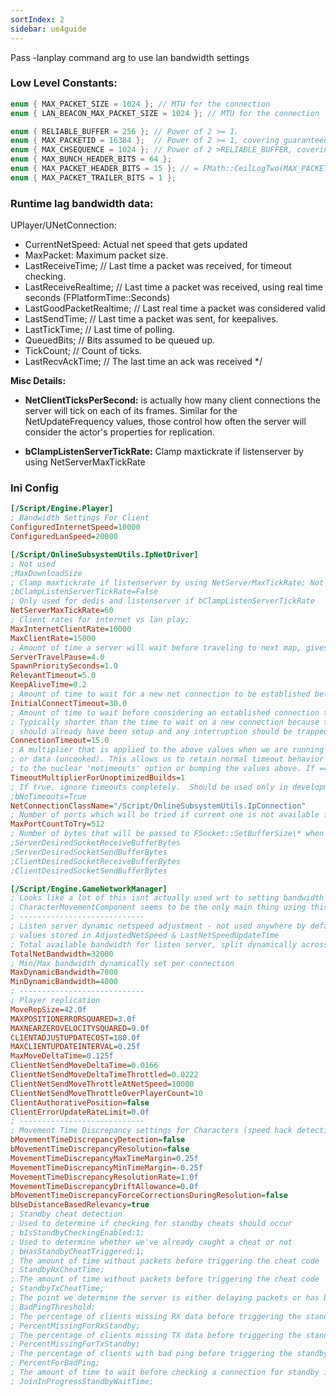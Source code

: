 ```yaml
---
sortIndex: 2
sidebar: ue4guide
---
```


Pass -lanplay command arg to use lan bandwidth settings

### Low Level Constants:

```cpp
enum { MAX_PACKET_SIZE = 1024 }; // MTU for the connection
enum { LAN_BEACON_MAX_PACKET_SIZE = 1024 }; // MTU for the connection

enum { RELIABLE_BUFFER = 256 }; // Power of 2 >= 1.
enum { MAX_PACKETID = 16384 };  // Power of 2 >= 1, covering guaranteed loss/misorder time.
enum { MAX_CHSEQUENCE = 1024 }; // Power of 2 >RELIABLE_BUFFER, covering loss/misorder time.
enum { MAX_BUNCH_HEADER_BITS = 64 };
enum { MAX_PACKET_HEADER_BITS = 15 }; // = FMath::CeilLogTwo(MAX_PACKETID) + 1 (IsAck)
enum { MAX_PACKET_TRAILER_BITS = 1 };
```

### Runtime lag bandwidth data:

UPlayer/UNetConnection:

- CurrentNetSpeed: Actual net speed that gets updated
- MaxPacket: Maximum packet size.
- LastReceiveTime; // Last time a packet was received, for timeout checking.
- LastReceiveRealtime; // Last time a packet was received, using real time seconds (FPlatformTime::Seconds)
- LastGoodPacketRealtime; // Last real time a packet was considered valid
- LastSendTime; // Last time a packet was sent, for keepalives.
- LastTickTime; // Last time of polling.
- QueuedBits; // Bits assumed to be queued up.
- TickCount; // Count of ticks.
- LastRecvAckTime; // The last time an ack was received \*/

**Misc Details:**

- **NetClientTicksPerSecond:** is actually how many client connections the server will tick on each of its frames. Similar for the NetUpdateFrequency values, those control how often the server will consider the actor's properties for replication.

- **bClampListenServerTickRate:** Clamp maxtickrate if listenserver by using NetServerMaxTickRate

### Ini Config

```ini
[/Script/Engine.Player]
; Bandwidth Settings For Client
ConfiguredInternetSpeed=10000
ConfiguredLanSpeed=20000

[/Script/OnlineSubsystemUtils.IpNetDriver]
; Not used
;MaxDownloadSize
; Clamp maxtickrate if listenserver by using NetServerMaxTickRate; Not needed bc we have our own custom GetMaxTickRate()
;bClampListenServerTickRate=False
; Only used for dedis and listenserver if bClampListenServerTickRate
NetServerMaxTickRate=60
; Client rates for internet vs lan play; 
MaxInternetClientRate=10000
MaxClientRate=15000
; Amount of time a server will wait before traveling to next map, gives clients time to receive final RPCs on existing level @see NextSwitchCountdown
ServerTravelPause=4.0
SpawnPrioritySeconds=1.0
RelevantTimeout=5.0
KeepAliveTime=0.2
; Amount of time to wait for a new net connection to be established before destroying the connection
InitialConnectTimeout=30.0
; Amount of time to wait before considering an established connection timed out.  
; Typically shorter than the time to wait on a new connection because this connection
; should already have been setup and any interruption should be trapped quicker.
ConnectionTimeout=15.0
; A multiplier that is applied to the above values when we are running with unoptimized builds (debug)
; or data (uncooked). This allows us to retain normal timeout behavior while debugging without resorting
; to the nuclear 'notimeouts' option or bumping the values above. If ==0 multiplier = 1
TimeoutMultiplierForUnoptimizedBuilds=1
; If true, ignore timeouts completely.  Should be used only in development
;bNoTimeouts=True
NetConnectionClassName="/Script/OnlineSubsystemUtils.IpConnection"
; Number of ports which will be tried if current one is not available for binding (i.e. if told to bind to port N, will try from N to N+MaxPortCountToTry inclusive)
MaxPortCountToTry=512
; Number of bytes that will be passed to FSocket::SetBufferSize\* when initializing.
;ServerDesiredSocketReceiveBufferBytes
;ServerDesiredSocketSendBufferBytes
;ClientDesiredSocketReceiveBufferBytes
;ClientDesiredSocketSendBufferBytes

[/Script/Engine.GameNetworkManager]
; Looks like a lot of this isnt actually used wrt to setting bandwidth limits
; CharacterMovementComponent seems to be the only main thing using this class
; ----------------------------
; Listen server dynamic netspeed adjustment - not used anywhere by default
; values stored in AdjustedNetSpeed & LastNetSpeedUpdateTime
; Total available bandwidth for listen server, split dynamically across net connections
TotalNetBandwidth=32000
; Min/Max bandwidth dynamically set per connection
MaxDynamicBandwidth=7000
MinDynamicBandwidth=4000
; ----------------------------
; Player replication
MoveRepSize=42.0f
MAXPOSITIONERRORSQUARED=3.0f
MAXNEARZEROVELOCITYSQUARED=9.0f
CLIENTADJUSTUPDATECOST=180.0f
MAXCLIENTUPDATEINTERVAL=0.25f
MaxMoveDeltaTime=0.125f
ClientNetSendMoveDeltaTime=0.0166
ClientNetSendMoveDeltaTimeThrottled=0.0222
ClientNetSendMoveThrottleAtNetSpeed=10000
ClientNetSendMoveThrottleOverPlayerCount=10
ClientAuthorativePosition=false
ClientErrorUpdateRateLimit=0.0f
; ----------------------------
; Movement Time Discrepancy settings for Characters (speed hack detection and prevention)
bMovementTimeDiscrepancyDetection=false
bMovementTimeDiscrepancyResolution=false
MovementTimeDiscrepancyMaxTimeMargin=0.25f
MovementTimeDiscrepancyMinTimeMargin=-0.25f
MovementTimeDiscrepancyResolutionRate=1.0f
MovementTimeDiscrepancyDriftAllowance=0.0f
bMovementTimeDiscrepancyForceCorrectionsDuringResolution=false
bUseDistanceBasedRelevancy=true
; Standby cheat detection
; Used to determine if checking for standby cheats should occur
; bIsStandbyCheckingEnabled:1;
; Used to determine whether we've already caught a cheat or not
; bHasStandbyCheatTriggered:1;
; The amount of time without packets before triggering the cheat code
; StandbyRxCheatTime;
; The amount of time without packets before triggering the cheat code
; StandbyTxCheatTime;
; The point we determine the server is either delaying packets or has bad upstream
; BadPingThreshold;
; The percentage of clients missing RX data before triggering the standby code
; PercentMissingForRxStandby;
; The percentage of clients missing TX data before triggering the standby code
; PercentMissingForTxStandby;
; The percentage of clients with bad ping before triggering the standby code
; PercentForBadPing;
; The amount of time to wait before checking a connection for standby issues
; JoinInProgressStandbyWaitTime;
```
